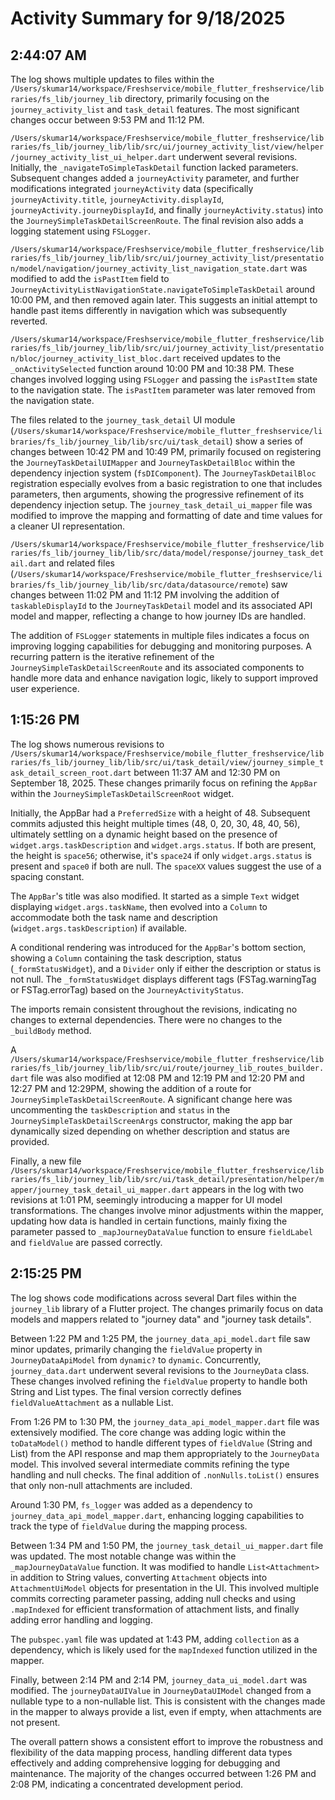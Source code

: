 # Activity Summary for 9/18/2025

## 2:44:07 AM
The log shows multiple updates to files within the `/Users/skumar14/workspace/Freshservice/mobile_flutter_freshservice/libraries/fs_lib/journey_lib` directory, primarily focusing on the `journey_activity_list` and `task_detail` features.  The most significant changes occur between 9:53 PM and 11:12 PM.

`/Users/skumar14/workspace/Freshservice/mobile_flutter_freshservice/libraries/fs_lib/journey_lib/lib/src/ui/journey_activity_list/view/helper/journey_activity_list_ui_helper.dart` underwent several revisions. Initially, the `_navigateToSimpleTaskDetail` function lacked parameters. Subsequent changes added a `journeyActivity` parameter, and further modifications integrated `journeyActivity` data (specifically `journeyActivity.title`, `journeyActivity.displayId`, `journeyActivity.journeyDisplayId`, and finally `journeyActivity.status`) into the  `JourneySimpleTaskDetailScreenRoute`.  The final revision also adds a logging statement using `FSLogger`.

`/Users/skumar14/workspace/Freshservice/mobile_flutter_freshservice/libraries/fs_lib/journey_lib/lib/src/ui/journey_activity_list/presentation/model/navigation/journey_activity_list_navigation_state.dart` was modified to add the `isPastItem` field to `JourneyActivityListNavigationState.navigateToSimpleTaskDetail` around 10:00 PM, and then removed again later. This suggests an initial attempt to handle past items differently in navigation which was subsequently reverted.


`/Users/skumar14/workspace/Freshservice/mobile_flutter_freshservice/libraries/fs_lib/journey_lib/lib/src/ui/journey_activity_list/presentation/bloc/journey_activity_list_bloc.dart`  received updates to the `_onActivitySelected` function around 10:00 PM and 10:38 PM. These changes involved logging using `FSLogger` and passing the `isPastItem` state to the navigation state.  The `isPastItem` parameter was later removed from the navigation state.

The files related to the `journey_task_detail` UI module (`/Users/skumar14/workspace/Freshservice/mobile_flutter_freshservice/libraries/fs_lib/journey_lib/lib/src/ui/task_detail`) show a series of changes between 10:42 PM and 10:49 PM, primarily focused on registering the `JourneyTaskDetailUIMapper` and `JourneyTaskDetailBloc` within the dependency injection system (`fsDIComponent`). The `JourneyTaskDetailBloc` registration especially evolves from a basic registration to one that includes parameters, then arguments, showing the progressive refinement of its dependency injection setup.  The `journey_task_detail_ui_mapper` file was modified to improve the mapping and formatting of date and time values for a cleaner UI representation.

`/Users/skumar14/workspace/Freshservice/mobile_flutter_freshservice/libraries/fs_lib/journey_lib/lib/src/data/model/response/journey_task_detail.dart` and related files (`/Users/skumar14/workspace/Freshservice/mobile_flutter_freshservice/libraries/fs_lib/journey_lib/lib/src/data/datasource/remote`) saw changes between 11:02 PM and 11:12 PM involving the addition of `taskableDisplayId` to the `JourneyTaskDetail` model and its associated API model and mapper, reflecting a change to how journey IDs are handled.

The addition of  `FSLogger` statements in multiple files indicates a focus on improving logging capabilities for debugging and monitoring purposes.  A recurring pattern is the iterative refinement of the `JourneySimpleTaskDetailScreenRoute` and its associated components to handle more data and enhance navigation logic, likely to support improved user experience.


## 1:15:26 PM
The log shows numerous revisions to `/Users/skumar14/workspace/Freshservice/mobile_flutter_freshservice/libraries/fs_lib/journey_lib/lib/src/ui/task_detail/view/journey_simple_task_detail_screen_root.dart` between 11:37 AM and 12:30 PM on September 18, 2025.  These changes primarily focus on refining the `AppBar` within the `JourneySimpleTaskDetailScreenRoot` widget.

Initially, the AppBar had a `PreferredSize` with a height of 48.  Subsequent commits adjusted this height multiple times (48, 0, 20, 30, 48, 40, 56), ultimately settling on a dynamic height based on the presence of `widget.args.taskDescription` and `widget.args.status`.  If both are present, the height is `space56`; otherwise, it's `space24` if only `widget.args.status` is present and `space0` if both are null.  The `spaceXX` values suggest the use of a spacing constant.

The `AppBar`'s title was also modified.  It started as a simple `Text` widget displaying `widget.args.taskName`, then evolved into a `Column` to accommodate both the task name and description (`widget.args.taskDescription`) if available.


A conditional rendering was introduced for the `AppBar`'s bottom section, showing a `Column` containing the task description, status (`_formStatusWidget`), and a `Divider` only if either the description or status is not null. The  `_formStatusWidget` displays different tags (FSTag.warningTag or FSTag.errorTag) based on the `JourneyActivityStatus`.


The imports remain consistent throughout the revisions, indicating no changes to external dependencies.  There were no changes to the `_buildBody` method.

A `/Users/skumar14/workspace/Freshservice/mobile_flutter_freshservice/libraries/fs_lib/journey_lib/lib/src/ui/route/journey_lib_routes_builder.dart` file was also modified at 12:08 PM and 12:19 PM and 12:20 PM and 12:27 PM and 12:29PM,  showing the addition of a route for `JourneySimpleTaskDetailScreenRoute`.  A significant change here was uncommenting the `taskDescription` and `status` in the `JourneySimpleTaskDetailScreenArgs` constructor,  making the app bar dynamically sized depending on whether description and status are provided.

Finally,  a new file `/Users/skumar14/workspace/Freshservice/mobile_flutter_freshservice/libraries/fs_lib/journey_lib/lib/src/ui/task_detail/presentation/helper/mapper/journey_task_detail_ui_mapper.dart` appears in the log with two revisions at 1:01 PM, seemingly introducing a mapper for UI model transformations.  The changes involve minor adjustments within the mapper, updating how data is handled in certain functions, mainly fixing the parameter passed to `_mapJourneyDataValue` function to ensure `fieldLabel` and `fieldValue` are passed correctly.


## 2:15:25 PM
The log shows code modifications across several Dart files within the `journey_lib` library of a Flutter project.  The changes primarily focus on data models and mappers related to "journey data" and "journey task details".

Between 1:22 PM and 1:25 PM, the `journey_data_api_model.dart` file saw minor updates,  primarily changing the `fieldValue` property in `JourneyDataApiModel` from `dynamic?` to `dynamic`. Concurrently,  `journey_data.dart` underwent several revisions to the `JourneyData` class.  These changes involved refining the `fieldValue` property to handle both String and List<Attachment> types.  The final version correctly defines `fieldValueAttachment` as a nullable List<Attachment>.

From 1:26 PM to 1:30 PM, the `journey_data_api_model_mapper.dart` file was extensively modified. The core change was adding logic within the `toDataModel()` method to handle different types of `fieldValue` (String and List<AttachmentApiModel>) from the API response and map them appropriately to the `JourneyData` model.  This involved several intermediate commits refining the type handling and null checks.  The final addition of `.nonNulls.toList()` ensures that only non-null attachments are included.

Around 1:30 PM, `fs_logger` was added as a dependency to `journey_data_api_model_mapper.dart`, enhancing logging capabilities to track the type of `fieldValue` during the mapping process.

Between 1:34 PM and 1:50 PM, the `journey_task_detail_ui_mapper.dart` file was updated.  The most notable change was within the `_mapJourneyDataValue` function. It was modified to handle `List<Attachment>` in addition to String values, converting `Attachment` objects into `AttachmentUiModel` objects for presentation in the UI.   This involved multiple commits correcting parameter passing, adding null checks and using `.mapIndexed` for efficient transformation of attachment lists, and  finally adding error handling and logging.

The `pubspec.yaml` file was updated at 1:43 PM, adding `collection` as a dependency, which is likely used for the `mapIndexed` function utilized in the mapper.

Finally, between 2:14 PM and 2:14 PM, `journey_data_ui_model.dart` was modified. The `journeyDataUIValue` in `JourneyDataUIModel` changed from a nullable type to a non-nullable list.  This is consistent with the changes made in the mapper to always provide a list, even if empty, when attachments are not present.


The overall pattern shows a consistent effort to improve the robustness and flexibility of the data mapping process, handling different data types effectively and adding comprehensive logging for debugging and maintenance. The majority of the changes occurred between 1:26 PM and 2:08 PM, indicating a concentrated development period.
